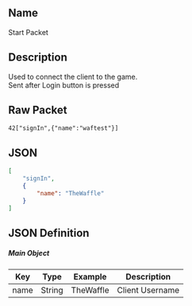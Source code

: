 ## Name

Start Packet

## Description

Used to connect the client to the game.<br>
Sent after Login button is pressed


## Raw Packet

`42["signIn",{"name":"waftest"}]`

## JSON

``` json
[
    "signIn",
    {
        "name": "TheWaffle"
    }
]
```

## JSON Definition

##### Main Object
| Key  | Type   | Example   | Description     |
|------|--------|-----------|-----------------|
| name | String | TheWaffle | Client Username |